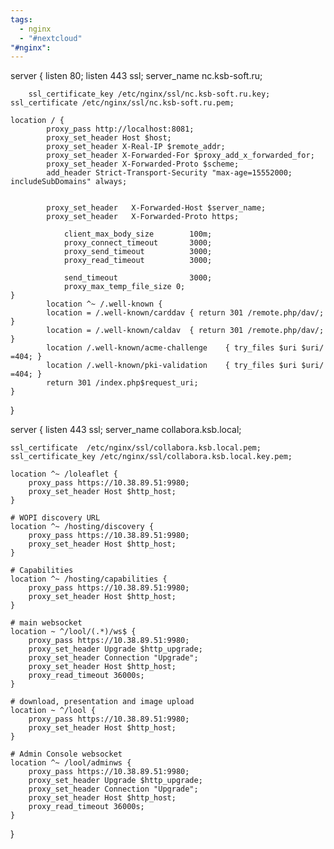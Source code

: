 ```yaml
---
tags:
  - nginx
  - "#nextcloud"
"#nginx":
---
```

server {
	listen 80;
	listen 443 ssl;
	server_name nc.ksb-soft.ru;
	
        ssl_certificate_key /etc/nginx/ssl/nc.ksb-soft.ru.key;
	ssl_certificate /etc/nginx/ssl/nc.ksb-soft.ru.pem;

	location / {
        	proxy_pass http://localhost:8081;
        	proxy_set_header Host $host;
        	proxy_set_header X-Real-IP $remote_addr;
        	proxy_set_header X-Forwarded-For $proxy_add_x_forwarded_for;
        	proxy_set_header X-Forwarded-Proto $scheme;
        	add_header Strict-Transport-Security "max-age=15552000; includeSubDomains" always;

	
            proxy_set_header   X-Forwarded-Host $server_name;
	        proxy_set_header   X-Forwarded-Proto https;

                client_max_body_size        100m;
                proxy_connect_timeout       3000;
                proxy_send_timeout          3000;
                proxy_read_timeout          3000;

                send_timeout                3000;
                proxy_max_temp_file_size 0;
	}
        	location ^~ /.well-known {
        	location = /.well-known/carddav { return 301 /remote.php/dav/; }
        	location = /.well-known/caldav  { return 301 /remote.php/dav/; }
        	location /.well-known/acme-challenge	{ try_files $uri $uri/ =404; }
        	location /.well-known/pki-validation	{ try_files $uri $uri/ =404; }
        	return 301 /index.php$request_uri;
	}
}

server {
    listen 443 ssl;
    server_name collabora.ksb.local;

    ssl_certificate  /etc/nginx/ssl/collabora.ksb.local.pem;
    ssl_certificate_key /etc/nginx/ssl/collabora.ksb.local.key.pem;

    location ^~ /loleaflet {
        proxy_pass https://10.38.89.51:9980;
        proxy_set_header Host $http_host;
    }

    # WOPI discovery URL
    location ^~ /hosting/discovery {
        proxy_pass https://10.38.89.51:9980;
        proxy_set_header Host $http_host;
    }

    # Capabilities
    location ^~ /hosting/capabilities {
        proxy_pass https://10.38.89.51:9980;
        proxy_set_header Host $http_host;
    }

    # main websocket
    location ~ ^/lool/(.*)/ws$ {
        proxy_pass https://10.38.89.51:9980;
        proxy_set_header Upgrade $http_upgrade;
        proxy_set_header Connection "Upgrade";
        proxy_set_header Host $http_host;
        proxy_read_timeout 36000s;
    }

    # download, presentation and image upload
    location ~ ^/lool {
        proxy_pass https://10.38.89.51:9980;
        proxy_set_header Host $http_host;
    }

    # Admin Console websocket
    location ^~ /lool/adminws {
        proxy_pass https://10.38.89.51:9980;
        proxy_set_header Upgrade $http_upgrade;
        proxy_set_header Connection "Upgrade";
        proxy_set_header Host $http_host;
        proxy_read_timeout 36000s;
    }
}